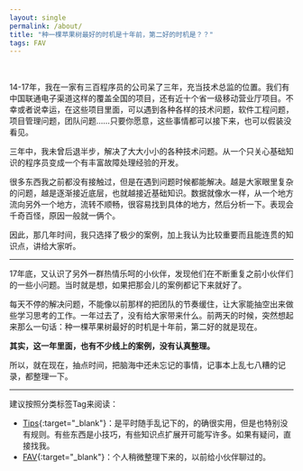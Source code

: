 ```yaml
---
layout: single
permalink: /about/
title: "种一棵苹果树最好的时机是十年前，第二好的时机是？？"
tags: FAV
---
```


<br />

14-17年，我在一家有三百程序员的公司呆了三年，充当技术总监的位置。我们有中国联通电子渠道这样的覆盖全国的项目，还有近十个省一级移动营业厅项目。不幸或者说幸运，在这些项目里面，可以遇到各种各样的技术问题，软件工程问题，项目管理问题，团队问题……只要你愿意，这些事情都可以接下来，也可以假装没看见。

三年中，我未曾后退半步，解决了大大小小的各种技术问题。从一个只关心基础知识的程序员变成一个有丰富故障处理经验的开发。

很多东西我之前都没有接触过，但是在遇到问题时候都能解决。越是大家眼里复杂的问题，越是逐渐接近底层，也就越接近基础知识。数据就像水一样，从一个地方流向另外一个地方，流转不顺畅，很容易找到具体的地方，然后分析一下。表现会千奇百怪，原因一般就一俩个。

因此，那几年时间，我只选择了极少的案例，加上我认为比较重要而且能连贯的知识点，讲给大家听。

---

17年底，又认识了另外一群热情乐呵的小伙伴，发现他们在不断重复之前小伙伴们的一些小问题。当时就是想，如果把那会儿的案例都记下来就好了。

每天不停的解决问题，不能像以前那样的把团队的节奏缓住，让大家能抽空出来做些学习思考的工作。一年过去了，没有给大家带来什么。前两天的时候，突然想起来那么一句话：种一棵苹果树最好的时机是十年前，第二好的就是现在。

**其实，这一年里面，也有不少线上的案例，没有认真整理。**

所以，就在现在，抽点时间，把脑海中还未忘记的事情，记事本上乱七八糟的记录，都整理一下。

---
建议按照分类标签Tag来阅读：
+ [Tips](../tags/#Tips){:target="_blank"}：是平时随手乱记下的，的确很实用，但是也特别没有规则。有些东西是小技巧，有些知识点扩展开可能写许多。如果有疑问，直接找我。
+ [FAV](../tags/#FAV){:target="_blank"}：个人稍微整理下来的，以前给小伙伴聊过的。
